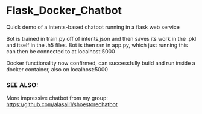 # Flask_Docker_Chatbot

Quick demo of a intents-based chatbot running in a flask web service

Bot is trained in train.py off of intents.json and then saves its work in the .pkl and itself in the .h5 files. Bot is then ran in app.py, which just running this can then be connected to at localhost:5000

Docker functionality now confirmed, can successfully build and run inside a docker container, also on localhost:5000

### SEE ALSO:
More impressive chatbot from my group: 
https://github.com/alasali1/shoestorechatbot
